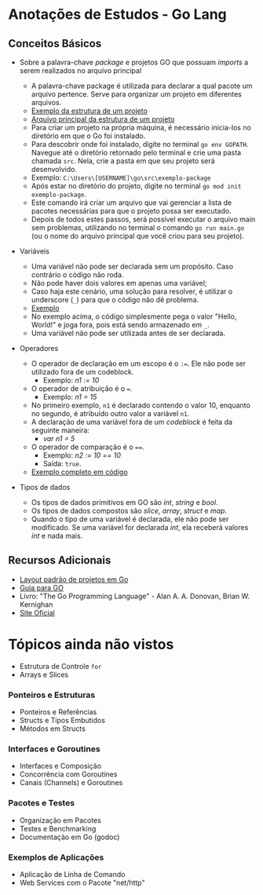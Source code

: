 # Anotações de Estudos - Go Lang

## Conceitos Básicos
- Sobre a palavra-chave *package* e projetos GO que possuam *imports* a serem realizados no arquivo principal
    - A palavra-chave package é utilizada para declarar a qual pacote um arquivo pertence. Serve para organizar um projeto em diferentes arquivos.
    - [Exemplo da estrutura de um projeto](https://github.com/git-mare/go/blob/main/exemplos/exemplo-package/)
    - [Arquivo principal da estrutura de um projeto](https://github.com/git-mare/go/blob/main/exemplos/exemplo-package/main.go)
    - Para criar um projeto na própria máquina, é necessário inicia-los no diretório em que o Go foi instalado.
    - Para descobrir onde foi instalado, digite no terminal `go env GOPATH`. Navegue até o diretório retornado pelo terminal e crie uma pasta chamada `src`. Nela, crie a pasta em que seu projeto será desenvolvido.
    - Exemplo: `C:\Users\[USERNAME]\go\src\exemplo-package`
    - Após estar no diretório do projeto, digite no terminal `go mod init exemplo-package`.
    - Este comando irá criar um arquivo que vai gerenciar a lista de pacotes necessárias para que o projeto possa ser executado.
    - Depois de todos estes passos, será possível executar o arquivo main sem problemas, utilizando no terminal o comando `go run main.go` (ou o nome do arquivo principal que você criou para seu projeto).
    
- Variáveis
    - Uma variável não pode ser declarada sem um propósito. Caso contrário o código não roda.
    - Não pode haver dois valores em apenas uma variável;
    - Caso haja este cenário, uma solução para resolver, é utilizar o underscore (`_`) para que o código não dê problema.
    - [Exemplo](https://github.com/git-mare/go/blob/main/exemplos/variaveis/main.go)
    - No exemplo acima, o código simplesmente pega o valor "Hello, World!" e joga fora, pois está sendo armazenado em `_`.
    - Uma variável não pode ser utilizada antes de ser declarada.

- Operadores
    - O operador de declaração em um escopo é o `:=`. Ele não pode ser utilizado fora de um codeblock.
        - Exemplo: *n1 := 10*
    - O operador de atribuição é o `=`.
        - Exemplo: *n1 = 15*
    - No primeiro exemplo, `n1` é declarado contendo o valor 10, enquanto no segundo, é atribuído outro valor a variável `n1`.
    - A declaração de uma variável fora de um *codeblock* é feita da seguinte maneira:
        - *var n1 = 5*
    - O operador de comparação é o `==`.
        - Exemplo: *n2 := 10 == 10*
        - Saída: `true`.
    - [Exemplo completo em código](https://github.com/git-mare/go/blob/main/exemplos/operadores/main.go)
- Tipos de dados
  - Os tipos de dados primitivos em GO são *int*, *string* e *bool*.
  - Os tipos de dados compostos são *slice*, *array*, *struct* e *map*.
  - Quando o tipo de uma variável é declarada, ele não pode ser modificado. Se uma variável for declarada *int*, ela receberá valores *int* e nada mais.

## Recursos Adicionais
- [Layout padrão de projetos em Go](https://github.com/golang-standards/project-layout/blob/master/README_ptBR.md)
- [Guia para GO](https://github.com/caioreix/go4noobs#go4noobs)
- Livro: "The Go Programming Language" - Alan A. A. Donovan, Brian W. Kernighan
- [Site Oficial](https://golang.org/)

# Tópicos ainda não vistos
- Estrutura de Controle `for`
- Arrays e Slices

### Ponteiros e Estruturas
- Ponteiros e Referências
- Structs e Tipos Embutidos
- Métodos em Structs

### Interfaces e Goroutines
- Interfaces e Composição
- Concorrência com Goroutines
- Canais (Channels) e Goroutines

### Pacotes e Testes
- Organização em Pacotes
- Testes e Benchmarking
- Documentação em Go (godoc)

### Exemplos de Aplicações
- Aplicação de Linha de Comando
- Web Services com o Pacote "net/http"
